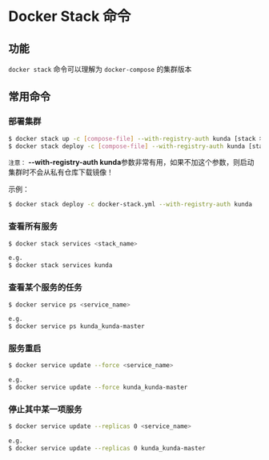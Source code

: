 # Docker Stack 命令

## 功能

`docker stack` 命令可以理解为 `docker-compose` 的集群版本

## 常用命令

### 部署集群

```bash
$ docker stack up -c [compose-file] --with-registry-auth kunda [stack 名称]
$ docker stack deploy -c [compose-file] --with-registry-auth kunda [stack 名称]
```

`注意：` **--with-registry-auth kunda**参数非常有用，如果不加这个参数，则启动集群时不会从私有仓库下载镜像！

示例：

```bash
$ docker stack deploy -c docker-stack.yml --with-registry-auth kunda
```

### 查看所有服务

```bash
$ docker stack services <stack_name>

e.g.
$ docker stack services kunda
```

### 查看某个服务的任务

```bash
$ docker service ps <service_name>

e.g.
$ docker service ps kunda_kunda-master
```

### 服务重启

```bash
$ docker service update --force <service_name>

e.g.
$ docker service update --force kunda_kunda-master
```

### 停止其中某一项服务

```bash
$ docker service update --replicas 0 <service_name>

e.g.
$ docker service update --replicas 0 kunda_kunda-master
```
